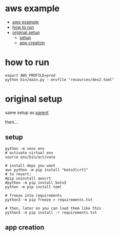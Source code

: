 # aws example

- [aws example](#aws-example)
- [how to run](#how-to-run)
- [original setup](#original-setup)
  - [setup](#setup)
  - [app creation](#app-creation)

# how to run
```
export AWS_PROFILE=prod
python bin/main.py --envfile "resources/dev2.toml"
```

# original setup

same setup as [parent](../README.md)

then...

## setup
```
python -m venv env
# activate virtual env
source env/bin/activate

# install deps you want
aws python -m pip install "boto3[crt]"
# to revert:
#pip uninstall awscrt
#python -m pip install boto3
python -m pip install toml

# freeze into requirements
python3 -m pip freeze > requirements.txt

# then, later on you can load them like this
python3 -m pip install -r requirements.txt
```

## app creation

